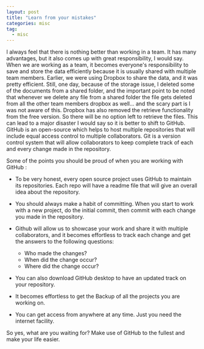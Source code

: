 ```yaml
---
layout: post
title: "Learn from your mistakes"
categories: misc
tag: 
  - misc
---
```

I always feel that there is nothing better than working in a team. It has many advantages, but it also comes up with great responsibility, I would say. When we are working as a team, it becomes everyone's responsibility to save and store the data efficiently because it is usually shared with multiple team members. Earlier, we were using Dropbox to share the data, and it was pretty efficient. Still, one day, because of the storage issue, I deleted some of the documents from a shared folder, and the important point to be noted that whenever we delete any file from a shared folder the file gets deleted from all the other team members dropbox as well... and the scary part is I was not aware of this. Dropbox has also removed the retrieve functionality from the free version. So there will be no option left to retrieve the files. This can lead to a major disaster I would say so it is better to shift to GitHub. 
GitHub is an open-source which helps to host multiple repositories that will include equal access control to multiple collaborators. Git is a version control system that will allow collaborators to keep complete track of each and every change made in the repository. 

Some of the points you should be proud of when you are working with GitHub :


* To be very honest, every open source project uses GitHub to maintain its repositories. Each repo will have a readme file that will give an overall idea about the repository.

* You should always make a habit of committing. When you start to work with a  new project, do the initial commit, then commit with each change you made in the repository. 

* Github will allow us to showcase your work and share it with multiple collaborators, and it becomes effortless to track each change and get the answers to the following questions:

  * Who made the changes?
  * When did the change occur?
  * Where did the change occur?

* You can also download GitHub desktop to have an updated track on your repository. 

* It becomes effortless to get the Backup of all the projects you are working on.

* You can get access from anywhere at any time. Just you need the internet facility. 


So yes, what are you waiting for? Make use of GitHub to the fullest and make your life easier. 